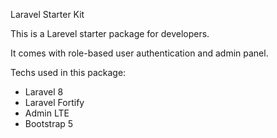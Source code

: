 Laravel Starter Kit

This is a Larevel starter package for developers.

It comes with role-based user authentication and admin panel.

Techs used in this package:

- Laravel 8
- Laravel Fortify
- Admin LTE
- Bootstrap 5
